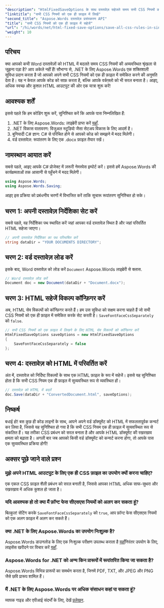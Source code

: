 ```yaml
---
"description": "HtmlFixedSaveOptions के साथ दस्तावेज़ सहेजते समय सभी CSS नियमों को एक ही फ़ाइल में लिखने के लिए Aspose.Words for .NET का उपयोग करना सीखें। चरण-दर-चरण मार्गदर्शन के लिए इस विस्तृत ट्यूटोरियल का पालन करें।"
"linktitle": "सभी CSS नियमों को एक ही फ़ाइल में लिखें"
"second_title": "Aspose.Words दस्तावेज़ प्रसंस्करण API"
"title": "सभी CSS नियमों को एक ही फ़ाइल में सहेजें"
"url": "/hi/words/net/html-fixed-save-options/save-all-css-rules-in-single-file/"
"weight": 10
---
```


## परिचय

क्या आपको कभी Word दस्तावेज़ों को HTML में बदलते समय CSS नियमों की अव्यवस्थित श्रृंखला से जूझना पड़ा है? आप अकेले नहीं हैं! सौभाग्य से, .NET के लिए Aspose.Words एक शक्तिशाली सुविधा प्रदान करता है जो आपको अपने सभी CSS नियमों को एक ही फ़ाइल में समेकित करने की अनुमति देता है। यह न केवल आपके कोड को साफ़ करता है, बल्कि आपके वर्कफ़्लो को भी सरल बनाता है। आइए, अधिक स्वच्छ और कुशल HTML आउटपुट की ओर एक यात्रा शुरू करें!

## आवश्यक शर्तें

इससे पहले कि हम कोडिंग शुरू करें, सुनिश्चित करें कि आपके पास निम्नलिखित हैं:

1. .NET के लिए Aspose.Words: लाइब्रेरी प्राप्त करें [यहाँ](https://releases.aspose.com/words/net/).
2. .NET विकास वातावरण: विजुअल स्टूडियो जैसा सेटअप विकास के लिए आदर्श है।
3. बुनियादी C# ज्ञान: C# से परिचित होने से आपको कोड को समझने में मदद मिलेगी।
4. वर्ड दस्तावेज़: रूपांतरण के लिए एक .docx फ़ाइल तैयार रखें।

## नामस्थान आयात करें

सबसे पहले, आइए आपके C# प्रोजेक्ट में ज़रूरी नेमस्पेस इम्पोर्ट करें। इससे हमें Aspose.Words की कार्यक्षमताओं तक आसानी से पहुँचने में मदद मिलेगी।

```csharp
using Aspose.Words;
using Aspose.Words.Saving;
```

आइए इस प्रक्रिया को प्रबंधनीय चरणों में विभाजित करें ताकि सुचारू रूपांतरण सुनिश्चित हो सके।

## चरण 1: अपनी दस्तावेज़ निर्देशिका सेट करें

सबसे पहले, वह निर्देशिका पथ स्थापित करें जहां आपका वर्ड दस्तावेज़ स्थित है और जहां परिवर्तित HTML सहेजा जाएगा।

```csharp
// अपनी दस्तावेज़ निर्देशिका का पथ परिभाषित करें
string dataDir = "YOUR DOCUMENTS DIRECTORY";
```

## चरण 2: वर्ड दस्तावेज़ लोड करें

इसके बाद, Word दस्तावेज़ को लोड करें `Document` Aspose.Words लाइब्रेरी से क्लास.

```csharp
// Word दस्तावेज़ लोड करें
Document doc = new Document(dataDir + "Document.docx");
```

## चरण 3: HTML सहेजें विकल्प कॉन्फ़िगर करें

अब, HTML सेव विकल्पों को कॉन्फ़िगर करते हैं। हम उस सुविधा को सक्षम करना चाहते हैं जो सभी CSS नियमों को एक ही फ़ाइल में समेकित करके सेट करती है। `SaveFontFaceCssSeparately` को `false`.

```csharp
// सभी CSS नियमों को एक फ़ाइल में लिखने के लिए HTML सेव विकल्पों को कॉन्फ़िगर करें
HtmlFixedSaveOptions saveOptions = new HtmlFixedSaveOptions 
{ 
    SaveFontFaceCssSeparately = false 
};
```

## चरण 4: दस्तावेज़ को HTML में परिवर्तित करें

अंत में, दस्तावेज़ को निर्दिष्ट विकल्पों के साथ एक HTML फ़ाइल के रूप में सहेजें। इससे यह सुनिश्चित होता है कि सभी CSS नियम एक ही फ़ाइल में सुव्यवस्थित रूप से व्यवस्थित हों।

```csharp
// दस्तावेज़ को HTML में बदलें
doc.Save(dataDir + "ConvertedDocument.html", saveOptions);
```

## निष्कर्ष

बधाई हो! बस कुछ ही कोड लाइनों के साथ, आपने अपने वर्ड डॉक्यूमेंट को HTML में सफलतापूर्वक कन्वर्ट कर लिया है, जिससे यह सुनिश्चित हो गया है कि सभी CSS नियम एक ही फ़ाइल में सुव्यवस्थित रूप से संकलित हैं। यह तरीका CSS प्रबंधन को सरल बनाता है और आपके HTML डॉक्यूमेंट की रखरखाव क्षमता को बढ़ाता है। अगली बार जब आपको किसी वर्ड डॉक्यूमेंट को कन्वर्ट करना होगा, तो आपके पास एक सुव्यवस्थित प्रक्रिया होगी!

## अक्सर पूछे जाने वाले प्रश्न

### मुझे अपने HTML आउटपुट के लिए एक ही CSS फ़ाइल का उपयोग क्यों करना चाहिए?
एक एकल CSS फ़ाइल शैली प्रबंधन को सरल बनाती है, जिससे आपका HTML अधिक साफ-सुथरा और रखरखाव में अधिक कुशल हो जाता है।

### यदि आवश्यक हो तो क्या मैं फ़ॉन्ट फेस सीएसएस नियमों को अलग कर सकता हूं?
बिल्कुल! सेटिंग करके `SaveFontFaceCssSeparately` को `true`, आप फ़ॉन्ट फेस सीएसएस नियमों को एक अलग फ़ाइल में अलग कर सकते हैं।

### क्या .NET के लिए Aspose.Words का उपयोग निःशुल्क है?
Aspose.Words डाउनलोड के लिए एक निःशुल्क परीक्षण उपलब्ध कराता है [यहाँ](https://releases.aspose.com/)निरंतर उपयोग के लिए, लाइसेंस खरीदने पर विचार करें [यहाँ](https://purchase.aspose.com/buy).

### Aspose.Words for .NET को अन्य किन प्रारूपों में रूपांतरित किया जा सकता है?
Aspose.Words विभिन्न प्रारूपों का समर्थन करता है, जिनमें PDF, TXT, और JPEG और PNG जैसे छवि प्रारूप शामिल हैं।

### मैं .NET के लिए Aspose.Words पर अधिक संसाधन कहां पा सकता हूं?
व्यापक गाइड और एपीआई संदर्भों के लिए, देखें [प्रलेखन](https://reference.aspose.com/words/net/).